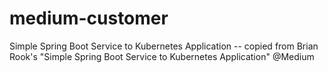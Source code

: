 # medium-customer
Simple Spring Boot Service to Kubernetes Application -- copied from Brian Rook's "Simple Spring Boot Service to Kubernetes Application" @Medium
